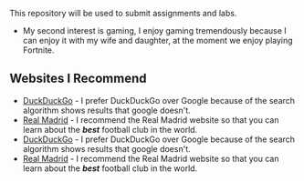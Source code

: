 This repository will be used to submit assignments and labs.
  * My second interest is gaming, I enjoy gaming tremendously because I can enjoy it with my wife and daughter, at the moment we enjoy playing Fortnite.

## Websites I Recommend
  * [DuckDuckGo](www.duckduckgo.com) - I prefer DuckDuckGo over Google because of the search algorithm shows results that google doesn't.
  * [Real Madrid](www.realmadrid.com) - I recommend the Real Madrid website so that you can learn about the **_best_** football club in the world.
  * [DuckDuckGo](https://www.duckduckgo.com) - I prefer DuckDuckGo over Google because of the search algorithm shows results that google doesn't.
  * [Real Madrid](https://www.realmadrid.com) - I recommend the Real Madrid website so that you can learn about the **_best_** football club in the world.

